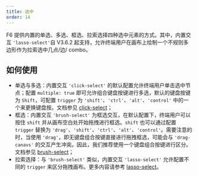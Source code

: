 ```yaml
---
title: 选中
order: 14
---
```


F6 提供内置的单选、多选、框选、拉索选择四种选中元素的方式。其中，内置交互 `'lasso-select'`自 V3.6.2 起支持，允许终端用户在画布上绘制一个不规则多边形作为拉索选中几点/边/ combo。

## 如何使用

- 单选与多选：内置交互 `'click-select'` 的默认配置允许终端用户单击选中节点；配置 `multiple: true` 即可允许组合键盘按键进行多选，默认的键盘按键为 `Shift`，可配置 `trigger` 为 `'shift'`、`'ctrl'`、`'alt'`、`'control'` 中的一个来更换键盘按。文档参见 [click-select](/zh/docs/manual/middle/states/defaultBehavior#click-select)；
- 框选：内置交互 `'brush-select'` 为框选交互，在默认配置下，终端用户可以按住 `shift` 并从画布空白处开始拖拽进行框选。`shift` 也可以通过配置 `trigger` 替换为 `'drag'`、`'shift'`、`'ctrl'`、`'alt'`、`'control'`。需要注意的时，当使用 `'drag'`，即无键盘组合按键直接进行拖拽框选，可能会与 `'drag-canavs'` 的交互产生冲突。因此，我们推荐使用一个键盘组合按键进行区分。文档参见 [brush-select](/zh/docs/manual/middle/states/defaultBehavior#brush-select)；
- 拉索选择：与 `'brush-select'` 类似，内置交互 `'lasso-select'` 允许配置不同的 `trigger` 来区分拖拽画布。更多内容请参考 [lasso-select](/zh/docs/manual/middle/states/defaultBehavior#lasso-select)。
